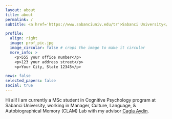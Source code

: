 ```yaml
---
layout: about
title: about
permalink: /
subtitle: <a href='https://www.sabanciuniv.edu/tr'>Sabanci University</a>. Istanbul, Turkey.

profile:
  align: right
  image: prof_pic.jpg
  image_circular: false # crops the image to make it circular
  more_info: >
    <p>555 your office number</p>
    <p>123 your address street</p>
    <p>Your City, State 12345</p>

news: false
selected_papers: false
social: true
---
```

Hi all! I am currently a MSc student in Cognitive Psychology program at Sabanci University, working in Manager, Culture, Language, & Autobiographical Memory (CLAM) Lab with my advisor [Cagla Aydin](https://psy.sabanciuniv.edu/en/faculty_members/detail/1980).
